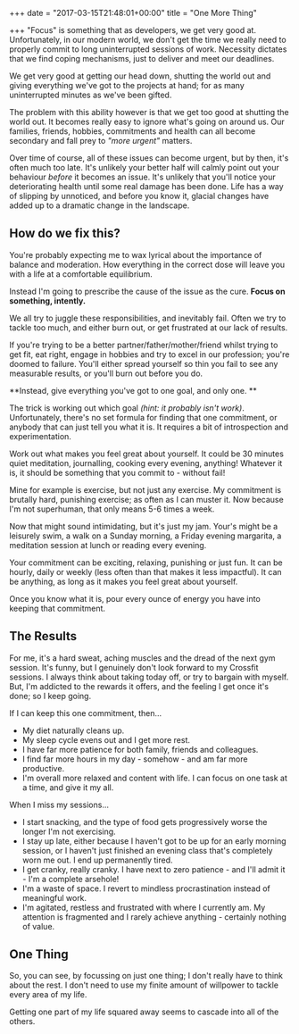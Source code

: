 +++
date = "2017-03-15T21:48:01+00:00"
title = "One More Thing"

+++
"Focus" is something that as developers, we get very good at. Unfortunately, in our modern world, we don't get the time we really need to properly commit to long uninterrupted sessions of work. Necessity dictates that we find coping mechanisms, just to deliver and meet our deadlines. 

We get very good at getting our head down, shutting the world out and giving everything we've got to the projects at hand; for as many uninterrupted minutes as we've been gifted.

The problem with this ability however is that we get too good at shutting the world out. It becomes really easy to ignore what's going on around us. Our families, friends, hobbies, commitments and health can all become secondary and fall prey to *"more urgent"* matters.

Over time of course, all of these issues can become urgent, but by then, it's often much too late. It's unlikely your better half will calmly point out your behaviour *before* it becomes an issue. It's unlikely that you'll notice your deteriorating health until some real damage has been done. Life has a way of slipping by unnoticed, and before you know it, glacial changes have added up to a dramatic change in the landscape.

## How do we fix this?

You're probably expecting me to wax lyrical about the importance of balance and moderation. How everything in the correct dose will leave you with a life at a comfortable equilibrium.

Instead I'm going to prescribe the cause of the issue as the cure. **Focus on something, intently.**

We all try to juggle these responsibilities, and inevitably fail. Often we try to tackle too much, and either burn out, or get frustrated at our lack of results. 

If you're trying to be a better partner/father/mother/friend whilst trying to get fit, eat right, engage in hobbies and try to excel in our profession; you're doomed to failure. You'll either spread yourself so thin you fail to see any measurable results, or you'll burn out before you do.

**Instead, give everything you've got to one goal, and only one. **

The trick is working out which goal *(hint: it probably isn't work)*. Unfortunately, there's no set formula for finding that one commitment, or anybody that can just tell you what it is. It requires a bit of introspection and experimentation. 

Work out what makes you feel great about yourself. It could be 30 minutes quiet meditation, journalling, cooking every evening, anything! Whatever it is, it should be something that you commit to - without fail!

Mine for example is exercise, but not just any exercise. My commitment is brutally hard, punishing exercise; as often as I can muster it. Now because I'm not superhuman, that only means 5-6 times a week.

Now that might sound intimidating, but it's just my jam. Your's might be a leisurely swim, a walk on a Sunday morning, a Friday evening margarita, a meditation session at lunch or reading every evening.

Your commitment can be exciting, relaxing, punishing or just fun. It can be hourly, daily or weekly (less often than that makes it less impactful). It can be anything, as long as it makes you feel great about yourself.

Once you know what it is, pour every ounce of energy you have into keeping that commitment.

## The Results

For me, it's a hard sweat, aching muscles and the dread of the next gym session. It's funny, but I genuinely don't look forward to my Crossfit sessions. I always think about taking today off, or try to bargain with myself. But, I'm addicted to the rewards it offers, and the feeling I get once it's done; so I keep going.

If I can keep this one commitment, then...
* My diet naturally cleans up.
* My sleep cycle evens out and I get more rest.
* I have far more patience for both family, friends and colleagues.
* I find far more hours in my day - somehow - and am far more productive.
* I'm overall more relaxed and content with life. I can focus on one task at a time, and give it my all.

When I miss my sessions...
* I start snacking, and the type of food gets progressively worse the longer I'm not exercising.
* I stay up late, either because I haven't got to be up for an early morning session, or I haven't just finished an evening class that's completely worn me out. I end up permanently tired.
* I get cranky, really cranky. I have next to zero patience - and I'll admit it - I'm a complete arsehole!
* I'm a waste of space. I revert to mindless procrastination instead of meaningful work.
* I'm agitated, restless and frustrated with where I currently am. My attention is fragmented and I rarely achieve anything - certainly nothing of value.

## One Thing
So, you can see, by focussing on just one thing; I don't really have to think about the rest. I don't need to use my finite amount of willpower to tackle every area of my life.

Getting one part of my life squared away seems to cascade into all of the others.